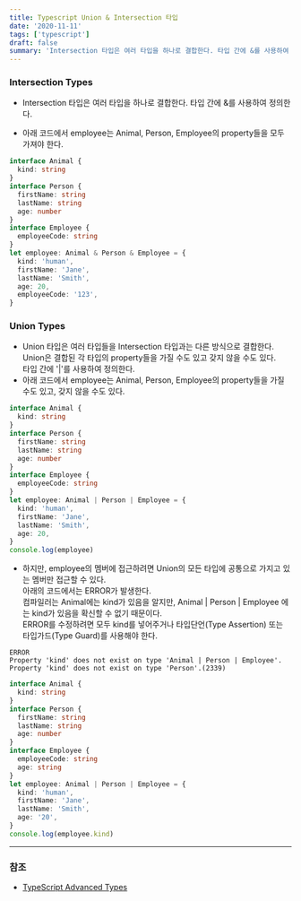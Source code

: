 ```yaml
---
title: Typescript Union & Intersection 타입
date: '2020-11-11'
tags: ['typescript']
draft: false
summary: 'Intersection 타입은 여러 타입을 하나로 결합한다. 타입 간에 &를 사용하여 정의한다.'
---
```


### Intersection Types

- Intersection 타입은 여러 타입을 하나로 결합한다. 타입 간에 &를 사용하여 정의한다.

- 아래 코드에서 employee는 Animal, Person, Employee의 property들을 모두 가져야 한다.

```ts
interface Animal {
  kind: string
}
interface Person {
  firstName: string
  lastName: string
  age: number
}
interface Employee {
  employeeCode: string
}
let employee: Animal & Person & Employee = {
  kind: 'human',
  firstName: 'Jane',
  lastName: 'Smith',
  age: 20,
  employeeCode: '123',
}
```

### Union Types

- Union 타입은 여러 타입들을 Intersection 타입과는 다른 방식으로 결합한다. Union은 결합된 각 타입의 property들을 가질 수도 있고 갖지 않을 수도 있다.<br />
  타입 간에 '|'를 사용하여 정의한다.
- 아래 코드에서 employee는 Animal, Person, Employee의 property들을 가질수도 있고, 갖지 않을 수도 있다.

```ts
interface Animal {
  kind: string
}
interface Person {
  firstName: string
  lastName: string
  age: number
}
interface Employee {
  employeeCode: string
}
let employee: Animal | Person | Employee = {
  kind: 'human',
  firstName: 'Jane',
  lastName: 'Smith',
  age: 20,
}
console.log(employee)
```

- 하지만, employee의 멤버에 접근하려면 Union의 모든 타입에 공통으로 가지고 있는 멤버만 접근할 수 있다.<br />
  아래의 코드에서는 ERROR가 발생한다.<br />
  컴파일러는 Animal에는 kind가 있음을 알지만, Animal | Person | Employee 에는 kind가 있음을 확신할 수 없기 때문이다.<br />
  ERROR를 수정하려면 모두 kind를 넣어주거나 타입단언(Type Assertion) 또는 타입가드(Type Guard)를 사용해야 한다.

```
ERROR
Property 'kind' does not exist on type 'Animal | Person | Employee'.
Property 'kind' does not exist on type 'Person'.(2339)
```

```ts
interface Animal {
  kind: string
}
interface Person {
  firstName: string
  lastName: string
  age: number
}
interface Employee {
  employeeCode: string
  age: string
}
let employee: Animal | Person | Employee = {
  kind: 'human',
  firstName: 'Jane',
  lastName: 'Smith',
  age: '20',
}
console.log(employee.kind)
```

---

### 참조

- [TypeScript Advanced Types](https://typescript-kr.github.io/pages/advanced-types.html)
